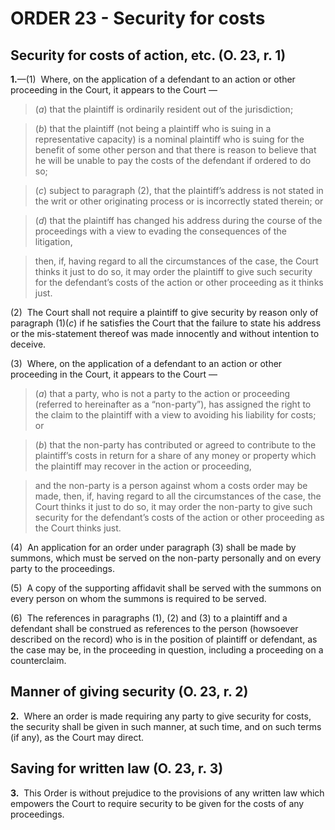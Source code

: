 # ORDER 23 - Security for costs

## Security for costs of action, etc. (O. 23, r. 1)

**1.**—(1)  Where, on the application of a defendant to an action or other proceeding in the Court, it appears to the Court —

>(_a_) that the plaintiff is ordinarily resident out of the jurisdiction;

>(_b_) that the plaintiff (not being a plaintiff who is suing in a representative capacity) is a nominal plaintiff who is suing for the benefit of some other person and that there is reason to believe that he will be unable to pay the costs of the defendant if ordered to do so;

>(_c_) subject to paragraph (2), that the plaintiff’s address is not stated in the writ or other originating process or is incorrectly stated therein; or

>(_d_) that the plaintiff has changed his address during the course of the proceedings with a view to evading the consequences of the litigation,

>then, if, having regard to all the circumstances of the case, the Court thinks it just to do so, it may order the plaintiff to give such security for the defendant’s costs of the action or other proceeding as it thinks just.



(2)  The Court shall not require a plaintiff to give security by reason only of paragraph (1)(_c_) if he satisfies the Court that the failure to state his address or the mis-statement thereof was made innocently and without intention to deceive.



(3)  Where, on the application of a defendant to an action or other proceeding in the Court, it appears to the Court —

>(_a_) that a party, who is not a party to the action or proceeding (referred to hereinafter as a “non-party”), has assigned the right to the claim to the plaintiff with a view to avoiding his liability for costs; or

>(_b_) that the non-party has contributed or agreed to contribute to the plaintiff’s costs in return for a share of any money or property which the plaintiff may recover in the action or proceeding,

>and the non-party is a person against whom a costs order may be made, then, if, having regard to all the circumstances of the case, the Court thinks it just to do so, it may order the non-party to give such security for the defendant’s costs of the action or other proceeding as the Court thinks just.



(4)  An application for an order under paragraph (3) shall be made by summons, which must be served on the non-party personally and on every party to the proceedings.



(5)  A copy of the supporting affidavit shall be served with the summons on every person on whom the summons is required to be served.



(6)  The references in paragraphs (1), (2) and (3) to a plaintiff and a defendant shall be construed as references to the person (howsoever described on the record) who is in the position of plaintiff or defendant, as the case may be, in the proceeding in question, including a proceeding on a counterclaim.

## Manner of giving security (O. 23, r. 2)

**2.**  Where an order is made requiring any party to give security for costs, the security shall be given in such manner, at such time, and on such terms (if any), as the Court may direct.

## Saving for written law (O. 23, r. 3)

**3.**  This Order is without prejudice to the provisions of any written law which empowers the Court to require security to be given for the costs of any proceedings.
